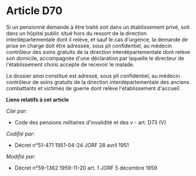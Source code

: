# Article D70

Si un pensionné demande à être traité soit dans un établissement privé, soit dans un hôpital public situé hors du ressort de
la direction interdépartementale dont il relève, et sauf le cas d'urgence, la demande de prise en charge doit être adressée,
sous pli confidentiel, au médecin contrôleur des soins gratuits de la direction interdépartementale dont relève son domicile,
accompagnée d'une déclaration par laquelle le directeur de l'établissement choisi accepte de recevoir le malade.

Le dossier ainsi constitué est adressé, sous pli confidentiel, au médecin contrôleur de soins gratuits de la direction
interdépartementale des anciens combattants et victimes de guerre dont relève l'établissement d'accueil.

**Liens relatifs à cet article**

_Cité par_:

  - Code des pensions militaires d'invalidité et des v - art. D73 (V)

_Codifié par_:

  - Décret n°51-471 1951-04-24 JORF 28 avril 1951

_Modifié par_:

  - Décret n°59-1362 1959-11-20 art. 1 JORF 5 décembre 1959
